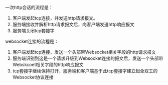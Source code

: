 一次http会话的流程是：

1. 客户端发起tcp连接，并发送http请求报文。
2. 服务端接收并解析http请求报文后，向客户端发送http响应报文
3. 服务端关闭tcp套接字

websocket连接的流程是：

1. 客户端发起tcp连接，发送一个头部带Websocket相关字段的http请求报文
2. 服务端识别到这是一个请求升级到Websocket连接的报文后，发送一个头部带Webskcoet相关字段的http响应报文
3. tcp套接字继续保持打开，服务端和客户端基于此tcp套接字建立起全双工的Websocket协议连接